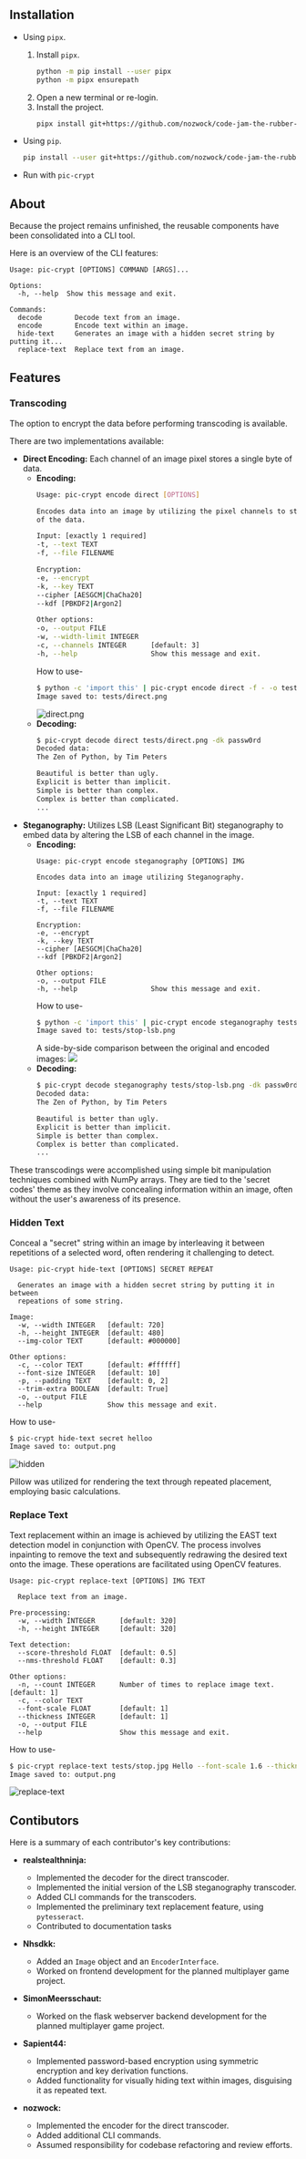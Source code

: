 ## Installation
- Using `pipx`.
    1. Install `pipx`.
        ```sh
        python -m pip install --user pipx
        python -m pipx ensurepath
        ```
    2. Open a new terminal or re-login.
    3. Install the project.
        ```sh
        pipx install git+https://github.com/nozwock/code-jam-the-rubber-duck-debuggers.git
        ```
- Using `pip`.
    ```sh
    pip install --user git+https://github.com/nozwock/code-jam-the-rubber-duck-debuggers.git
    ```

- Run with `pic-crypt`

## About

Because the project remains unfinished, the reusable components have been consolidated into a CLI tool.

Here is an overview of the CLI features:
```
Usage: pic-crypt [OPTIONS] COMMAND [ARGS]...

Options:
  -h, --help  Show this message and exit.

Commands:
  decode        Decode text from an image.
  encode        Encode text within an image.
  hide-text     Generates an image with a hidden secret string by putting it...
  replace-text  Replace text from an image.
```

## Features
### Transcoding
The option to encrypt the data before performing transcoding is available.

There are two implementations available:
- **Direct Encoding:** Each channel of an image pixel stores a single byte of data.
    - **Encoding:**
        ```sh
        Usage: pic-crypt encode direct [OPTIONS]

        Encodes data into an image by utilizing the pixel channels to store each byte
        of the data.

        Input: [exactly 1 required]
        -t, --text TEXT
        -f, --file FILENAME

        Encryption:
        -e, --encrypt
        -k, --key TEXT
        --cipher [AESGCM|ChaCha20]
        --kdf [PBKDF2|Argon2]

        Other options:
        -o, --output FILE
        -w, --width-limit INTEGER
        -c, --channels INTEGER      [default: 3]
        -h, --help                  Show this message and exit.
        ```
        How to use-
        ```sh
        $ python -c 'import this' | pic-crypt encode direct -f - -o tests/direct.png -ek passw0rd
        Image saved to: tests/direct.png
        ```
        ![direct.png](https://github.com/nozwock/code-jam-the-rubber-duck-debuggers/assets/57829219/c54a5fa9-8a60-48a1-b1e6-ff60e2816bb7)
    - **Decoding:**
        ```sh
        $ pic-crypt decode direct tests/direct.png -dk passw0rd
        Decoded data:
        The Zen of Python, by Tim Peters

        Beautiful is better than ugly.
        Explicit is better than implicit.
        Simple is better than complex.
        Complex is better than complicated.
        ...
        ```
- **Steganography:** Utilizes LSB (Least Significant Bit) steganography to embed data by altering the LSB of each channel in the image.
    - **Encoding:**
        ```
        Usage: pic-crypt encode steganography [OPTIONS] IMG

        Encodes data into an image utilizing Steganography.

        Input: [exactly 1 required]
        -t, --text TEXT
        -f, --file FILENAME

        Encryption:
        -e, --encrypt
        -k, --key TEXT
        --cipher [AESGCM|ChaCha20]
        --kdf [PBKDF2|Argon2]

        Other options:
        -o, --output FILE
        -h, --help                  Show this message and exit.
        ```
        How to use-
        ```sh
        $ python -c 'import this' | pic-crypt encode steganography tests/stop.jpg -f - -o tests/stop-lsb.png -ek passw0rd
        Image saved to: tests/stop-lsb.png
        ```
        A side-by-side comparison between the original and encoded images:
        ![](https://github.com/nozwock/code-jam-the-rubber-duck-debuggers/assets/57829219/3d91414a-9a95-43c1-ad1d-f8ef8f6cbb14)
    - **Decoding:**
        ```sh
        $ pic-crypt decode steganography tests/stop-lsb.png -dk passw0rd
        Decoded data:
        The Zen of Python, by Tim Peters

        Beautiful is better than ugly.
        Explicit is better than implicit.
        Simple is better than complex.
        Complex is better than complicated.
        ...
        ```

These transcodings were accomplished using simple bit manipulation techniques combined with NumPy arrays. They are tied to the 'secret codes' theme as they involve concealing information within an image, often without the user's awareness of its presence.

### Hidden Text

Conceal a "secret" string within an image by interleaving it between repetitions of a selected word, often rendering it challenging to detect.

```
Usage: pic-crypt hide-text [OPTIONS] SECRET REPEAT

  Generates an image with a hidden secret string by putting it in between
  repeations of some string.

Image:
  -w, --width INTEGER   [default: 720]
  -h, --height INTEGER  [default: 480]
  --img-color TEXT      [default: #000000]

Other options:
  -c, --color TEXT      [default: #ffffff]
  --font-size INTEGER   [default: 10]
  -p, --padding TEXT    [default: 0, 2]
  --trim-extra BOOLEAN  [default: True]
  -o, --output FILE
  --help                Show this message and exit.
```

How to use-
```sh
$ pic-crypt hide-text secret helloo
Image saved to: output.png
```
![hidden](https://github.com/nozwock/code-jam-the-rubber-duck-debuggers/assets/57829219/b7a9d769-4d22-469a-9112-8443e156e00c)

Pillow was utilized for rendering the text through repeated placement, employing basic calculations.

### Replace Text

Text replacement within an image is achieved by utilizing the EAST text detection model in conjunction with OpenCV. The process involves inpainting to remove the text and subsequently redrawing the desired text onto the image. These operations are facilitated using OpenCV features.

```
Usage: pic-crypt replace-text [OPTIONS] IMG TEXT

  Replace text from an image.

Pre-processing:
  -w, --width INTEGER      [default: 320]
  -h, --height INTEGER     [default: 320]

Text detection:
  --score-threshold FLOAT  [default: 0.5]
  --nms-threshold FLOAT    [default: 0.3]

Other options:
  -n, --count INTEGER      Number of times to replace image text.  [default: 1]
  -c, --color TEXT
  --font-scale FLOAT       [default: 1]
  --thickness INTEGER      [default: 1]
  -o, --output FILE
  --help                   Show this message and exit.
```

How to use-
```sh
$ pic-crypt replace-text tests/stop.jpg Hello --font-scale 1.6 --thickness 2
Image saved to: output.png
```
![replace-text](https://github.com/nozwock/code-jam-the-rubber-duck-debuggers/assets/57829219/3fb4826e-38bf-455b-890a-a2c5a3234134)

## Contibutors

Here is a summary of each contributor's key contributions:
- **realstealthninja:**
    - Implemented the decoder for the direct transcoder.
    - Implemented the initial version of the LSB steganography transcoder.
    - Added CLI commands for the transcoders.
    - Implemented the preliminary text replacement feature, using `pytesseract`.
    - Contributed to documentation tasks

- **Nhsdkk:**
    - Added an `Image` object and an `EncoderInterface`.
    - Worked on frontend development for the planned multiplayer game project.

- **SimonMeersschaut:**
    - Worked on the flask webserver backend development for the planned multiplayer game project.

- **Sapient44:**
    - Implemented password-based encryption using symmetric encryption and key derivation functions.
    - Added functionality for visually hiding text within images, disguising it as repeated text.

- **nozwock:**
    - Implemented the encoder for the direct transcoder.
    - Added additional CLI commands.
    - Assumed responsibility for codebase refactoring and review efforts.
